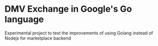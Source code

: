 # DMV Exchange in Google's Go language

Experimental project to test the improvements of using Golang instead of Nodejs for marketplace backend

